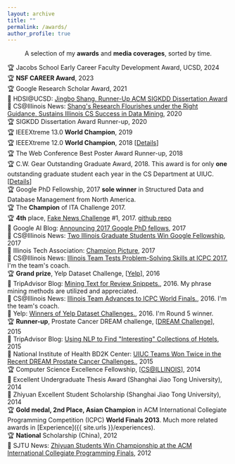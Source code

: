 ```yaml
---
layout: archive
title: ""
permalink: /awards/
author_profile: true
---
```


<p align="center">
A selection of my <b>awards</b> and <b>media coverages</b>, sorted by time.
</p> 

🏆 Jacobs School Early Career Faculty Development Award, UCSD, 2024
<br/>
🏆 **NSF CAREER Award**, 2023
<br/>
🏆 Google Research Scholar Award, 2021
<br/>
📢 HDSI@UCSD: [Jingbo Shang, Runner-Up ACM SIGKDD Dissertation Award](https://datascience.ucsd.edu/jingbo-shang-wins-acm-sigkdd-dissertation-award/)
<br/>
📢 CS@Illinois News: [Shang's Research Flourishes under the Right Guidance, Sustains Illinois CS Success in Data Mining](https://cs.illinois.edu/news/shangs-research-flourishes-under-the-right-guidance-sustains-illinois-cs-success-in-data-mining), 2020
<br/>
🏆 SIGKDD Dissertation Award Runner-up, 2020
<br/>
🏆 IEEEXtreme 13.0 **World Champion**, 2019
<br/>
🏆 IEEEXtreme 12.0 **World Champion**, 2018 [[Details](https://ieeextreme.org/wp-content/uploads/2018/11/IEEEXtreme-12.0-Global-Ranking.pdf)]
<br/>
🏆 The Web Conference Best Poster Award Runner-up, 2018
<br/>
🏆 C.W. Gear Outstanding Graduate Award, 2018. This award is for only **one** outstanding graduate student each year in the CS Department at UIUC. [[Details](https://cs.illinois.edu/about-us/awards/graduate-fellowships-awards/cw-gear-outstanding-graduate-student)]
<br/>
🏆 Google PhD Fellowship, 2017 **sole winner** in Structured Data and Database Management from North America.
<br/>
🏆 The **Champion** of ITA Challenge 2017.
<br/>
🏆 **4th** place, [Fake News Challenge](http://www.fakenewschallenge.org/) \#1, 2017. [github repo](https://github.com/shangjingbo1226/fnc-1)
<br/>
📢 Google AI Blog: [Announcing 2017 Google PhD fellows](https://research.googleblog.com/2017/04/announcing-2017-google-phd-fellows-for.html), 2017
<br/>
📢 CS@Illinois News: [Two Illinois Graduate Students Win Google Fellowship](http://www.grad.illinois.edu/news/two-illinois-graduate-students-win-google-fellowship), 2017
<br/>
📢 Illinois Tech Association: [Champion Picture](https://www.itatechchallenge.com/final-challenge?lightbox=dataItem-j9eju6ou3), 2017
<br/>
📢 CS@Illinois News: [Illinois Team Tests Problem-Solving Skills at ICPC 2017.](https://cs.illinois.edu/news/cs-illinois-team-tests-problem-solving-skills-icpc-2017) I'm the team's coach.
<br/>
🏆 **Grand prize**, Yelp Dataset Challenge, [[Yelp](https://www.yelp.com/dataset_challenge)], 2016
<br/>
📢 TripAdvisor Blog: [Mining Text for Review Snippets.](http://engineering.tripadvisor.com/mining-text-review-snippets/), 2016. My phrase mining methods are utilized and appreciated.
<br/>
📢 CS@Illinois News: [Illinois Team Advances to ICPC World Finals.](https://cs.illinois.edu/news/cs-illinois-team-tests-problem-solving-skills-icpc-2017), 2016. I'm the team's coach.
<br/>
📢 Yelp: [Winners of Yelp Dataset Challenges.](https://www.yelp.com/dataset/challenge/winners), 2016. I'm Round 5 winner.
<br/>
🏆 **Runner-up**, Prostate Cancer DREAM challenge, [[DREAM Challenge](https://www.synapse.org/#!Synapse:syn2813558/wiki/)], 2015
<br/>
📢 TripAdvisor Blog: [Using NLP to Find "Interesting" Collections of Hotels](http://engineering.tripadvisor.com/using-nlp-to-find-interesting-collections-of-hotels/), 2015
<br/>
📢 National Institute of Health BD2K Center: [UIUC Teams Won Twice in the Recent DREAM Prostate Cancer Challenges.](https://bd2kccc.org/2015/11/04/uiuc-teams-won-twice-in-the-recent-dream-challenges/), 2015
<br/>
🏆 Computer Science Excellence Fellowship, [[CS@ILLINOIS](https://cs.illinois.edu/about-us/awards/graduate-fellowships-awards/computer-science-excellence-fellowship)], 2014
<br/>
📢 Excellent Undergraduate Thesis Award (Shanghai Jiao Tong University), 2014
<br/>
📢 Zhiyuan Excellent Student Scholarship (Shanghai Jiao Tong University), 2014
<br/>
🏆 **Gold medal, 2nd Place, Asian Champion** in ACM International Collegiate Programming Competition (ICPC) **World Finals 2013**. Much more related awards in [Experience]({{ site.urls }}/experiences).
<br/>
🏆 **National** Scholarship (China), 2012
<br/>
📢 SJTU News: [Zhiyuan Students Win Championship at the ACM International Collegiate Programming Finals](http://zhiyuan.sjtu.edu.cn/articles/703), 2012

